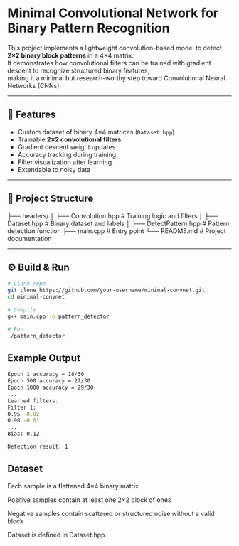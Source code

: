 # Minimal Convolutional Network for Binary Pattern Recognition

This project implements a lightweight convolution-based model to detect **2×2 binary block patterns** in a 4×4 matrix.  
It demonstrates how convolutional filters can be trained with gradient descent to recognize structured binary features,  
making it a minimal but research-worthy step toward Convolutional Neural Networks (CNNs).

---

## 🚀 Features
- Custom dataset of binary 4×4 matrices (`Dataset.hpp`)
- Trainable **2×2 convolutional filters**
- Gradient descent weight updates
- Accuracy tracking during training
- Filter visualization after learning
- Extendable to noisy data

---

## 📂 Project Structure

├── headers/
│ ├── Convolution.hpp # Training logic and filters
│ ├── Dataset.hpp # Binary dataset and labels
│ ├── DetectPattern.hpp # Pattern detection function
├── main.cpp # Entry point
└── README.md # Project documentation

---

## ⚙️ Build & Run
```bash
# Clone repo
git clone https://github.com/your-username/minimal-convnet.git
cd minimal-convnet

# Compile
g++ main.cpp -o pattern_detector

# Run
./pattern_detector

```

## Example Output

```bash
Epoch 1 accuracy = 18/30
Epoch 500 accuracy = 27/30
Epoch 1000 accuracy = 29/30
...
Learned filters:
Filter 1:
0.95 -0.02
0.98 -0.01
...
Bias: 0.12

Detection result: 1
```

## Dataset

Each sample is a flattened 4×4 binary matrix

Positive samples contain at least one 2×2 block of ones

Negative samples contain scattered or structured noise without a valid block

Dataset is defined in Dataset.hpp


